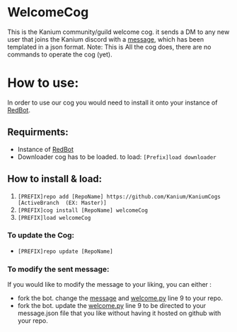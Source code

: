 # WelcomeCog
This is the Kanium community/guild welcome cog. it sends a DM to any new user that joins the Kanium discord with a [message](./data/embedded_message.json), which has been templated in a json format. Note: This is All the cog does, there are no commands to operate the cog (yet).

# How to use:

In order to use our cog you would need to install it onto your instance of [RedBot](https://github.com/Cog-Creators/Red-DiscordBot).


## Requirments:

- Instance of [RedBot](https://github.com/Cog-Creators/Red-DiscordBot)
- Downloader cog has to be loaded. to load:
    ```[Prefix]load downloader```

## How to install & load:

1. ```[PREFIX]repo add [RepoName] https://github.com/Kanium/KaniumCogs [ActiveBranch  (EX: Master)] ```
2. ```[PREFIX]cog install [RepoName] welcomeCog```
3. ```[PREFIX]load welcomeCog```

### To update the Cog:
- ```[PREFIX]repo update [RepoName]```

### To modify the sent message:

If you would like to modify the message to your liking, you can either :
- fork the bot. change the [message](./data/embedded_message.json) and [welcome.py](./welcome.py) line 9 to your repo.
- fork the bot. update the [welcome.py](./welcome.py) line 9 to be directed to your message.json file that you like without having it hosted on github with your repo.
